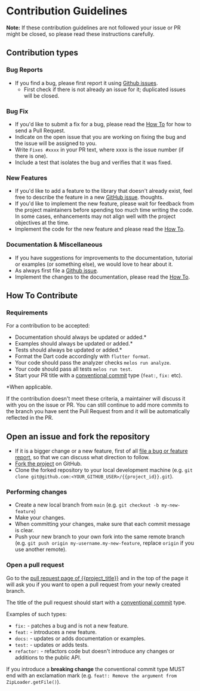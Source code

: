 # Contribution Guidelines

**Note:** If these contribution guidelines are not followed your issue or PR might be closed, so
please read these instructions carefully.

## Contribution types

### Bug Reports

- If you find a bug, please first report it using [Github issues].
  - First check if there is not already an issue for it; duplicated issues will be closed.

### Bug Fix

- If you'd like to submit a fix for a bug, please read the [How To](#how-to-contribute) for how to
  send a Pull Request.
- Indicate on the open issue that you are working on fixing the bug and the issue will be assigned
  to you.
- Write `Fixes #xxxx` in your PR text, where xxxx is the issue number (if there is one).
- Include a test that isolates the bug and verifies that it was fixed.

### New Features

- If you'd like to add a feature to the library that doesn't already exist, feel free to describe
  the feature in a new [GitHub issue].
  thoughts.
- If you'd like to implement the new feature, please wait for feedback from the project maintainers
  before spending too much time writing the code. In some cases, enhancements may not align well
  with the project objectives at the time.
- Implement the code for the new feature and please read the [How To](#how-to-contribute).

### Documentation & Miscellaneous

- If you have suggestions for improvements to the documentation, tutorial or examples (or something
  else), we would love to hear about it.
- As always first file a [Github issue].
- Implement the changes to the documentation, please read the [How To](#how-to-contribute).

## How To Contribute

### Requirements

For a contribution to be accepted:

- Documentation should always be updated or added.\*
- Examples should always be updated or added.\*
- Tests should always be updated or added.\*
- Format the Dart code accordingly with `flutter format`.
- Your code should pass the analyzer checks `melos run analyze`.
- Your code should pass all tests `melos run test`.
- Start your PR title with a [conventional commit] type
  (`feat:`, `fix:` etc).

\*When applicable.

If the contribution doesn't meet these criteria, a maintainer will discuss it with you on the issue
or PR. You can still continue to add more commits to the branch you have sent the Pull Request from
and it will be automatically reflected in the PR.

## Open an issue and fork the repository

- If it is a bigger change or a new feature, first of all
  [file a bug or feature report][GitHub issues], so that we can discuss what direction to follow.
- [Fork the project][fork guide] on GitHub.
- Clone the forked repository to your local development machine
  (e.g. `git clone git@github.com:<YOUR_GITHUB_USER>/{{project_id}}.git`).

### Performing changes

- Create a new local branch from `main` (e.g. `git checkout -b my-new-feature`)
- Make your changes.
- When committing your changes, make sure that each commit message is clear.
- Push your new branch to your own fork into the same remote branch
  (e.g. `git push origin my-username.my-new-feature`, replace `origin` if you use another remote).

### Open a pull request

Go to the [pull request page of {{project_title}}][PRs] and in the top
of the page it will ask you if you want to open a pull request from your newly created branch.

The title of the pull request should start with a [conventional commit] type.

Examples of such types:

- `fix:` - patches a bug and is not a new feature.
- `feat:` - introduces a new feature.
- `docs:` - updates or adds documentation or examples.
- `test:` - updates or adds tests.
- `refactor:` - refactors code but doesn't introduce any changes or additions to the public API.

If you introduce a **breaking change** the conventional commit type MUST end with an exclamation
mark (e.g. `feat!: Remove the argument from ZipLoader.getFile()`).

[GitHub issue]: https://github.com/{{owner_id}}/{{project_id}}/issues/new
[GitHub issues]: https://github.com/{{owner_id}}/{{project_id}}/issues
[PRs]: https://github.com/{{owner_id}}/{{project_id}}/pulls
[fork guide]: https://guides.github.com/activities/forking/#fork
[conventional commit]: https://conventionalcommits.org
